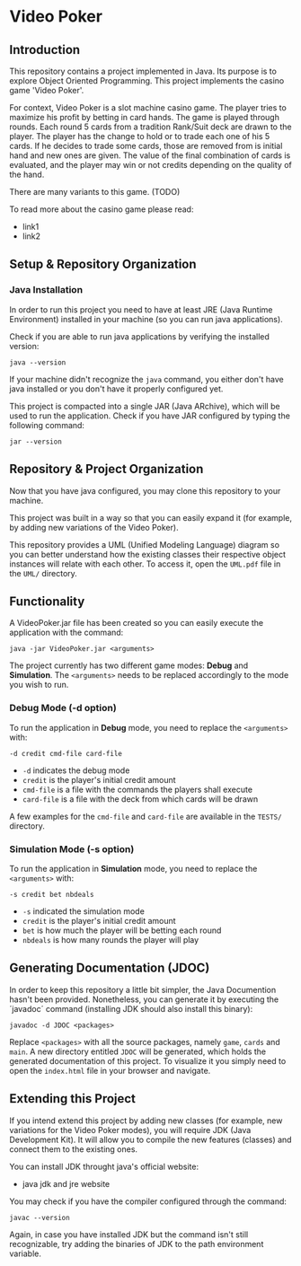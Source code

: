 # Video Poker

## Introduction
This repository contains a project implemented in Java. 
Its purpose is to explore Object Oriented Programming.
This project implements the casino game 'Video Poker'. 


For context, Video Poker is a slot machine casino game.
The player tries to maximize his profit by betting in card hands.
The game is played through rounds. Each round 5 cards from a tradition Rank/Suit deck are drawn to the player.
The player has the change to hold or to trade each one of his 5 cards. 
If he decides to trade some cards, those are removed from is initial hand and new ones are given. 
The value of the final combination of cards is evaluated, and the player may win or not credits depending on the quality of the hand.

There are many variants to this game. (TODO)

To read more about the casino game please read:

- link1
- link2


## Setup & Repository Organization

### Java Installation

In order to run this project you need to have at least JRE (Java Runtime Environment) installed in your machine (so you can run java applications).

Check if you are able to run java applications by verifying the installed version:
```
java --version
```

If your machine didn't recognize the ```java``` command, you either don't have java installed or you don't have it properly configured yet. 

This project is compacted into a single JAR (Java ARchive), which will be used to run the application. Check if you have JAR configured by typing the following command:
```
jar --version
```



## Repository & Project Organization

Now that you have java configured, you may clone this repository to your machine.

This project was built in a way so that you can easily expand it (for example, by adding new variations of the Video Poker).

This repository provides a UML (Unified Modeling Language) diagram so you can better understand how the existing classes their respective object instances will relate with each other. To access it, open the `UML.pdf` file in the `UML/` directory.




## Functionality

A VideoPoker.jar file has been created so you can easily execute the application with the command:

```
java -jar VideoPoker.jar <arguments>
```

The project currently has two different game modes: **Debug** and **Simulation**.
The `<arguments>` needs to be replaced accordingly to the mode you wish to run.

### Debug Mode (-d option)

To run the application in **Debug** mode, you need to replace the `<arguments>` with:

```
-d credit cmd-file card-file
```
- `-d` indicates the debug mode
- `credit` is the player's initial credit amount
- `cmd-file` is a file with the commands the players shall execute
- `card-file` is a file with the deck from which cards will be drawn

A few examples for the `cmd-file` and `card-file` are available in the `TESTS/` directory.

### Simulation Mode (-s option)

To run the application in **Simulation** mode, you need to replace the `<arguments>` with:

```
-s credit bet nbdeals
```

- `-s` indicated the simulation mode
- `credit` is the player's initial credit amount
- `bet` is how much the player will be betting each round
- `nbdeals` is how many rounds the player will play



## Generating Documentation (JDOC)

In order to keep this repository a little bit simpler, the Java Documention hasn't been provided. Nonetheless, you can generate it by executing the ´javadoc´ command (installing JDK should also install this binary):

```
javadoc -d JDOC <packages>
```

Replace `<packages>` with all the source packages, namely `game`, `cards` and `main`. A new directory entitled `JDOC` will be generated, which holds the generated documentation of this project. To visualize it you simply need to open the `index.html` file in your browser and navigate.

## Extending this Project

If you intend  extend this project by adding new classes (for example, new variations for the Video Poker modes), you will require JDK (Java Development Kit). It will allow you to compile the new features (classes) and connect them to the existing ones. 

You can install JDK throught java's official website:

- java jdk and jre website

You may check if you have the compiler configured through the command:

```
javac --version
```
  
Again, in case you have installed JDK but the command isn't still recognizable, try adding the binaries of JDK to the path environment variable.





